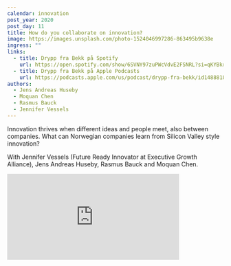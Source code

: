 ```yaml
---
calendar: innovation
post_year: 2020
post_day: 11
title: How do you collaborate on innovation?
image: https://images.unsplash.com/photo-1524046997286-863495b9638e
ingress: ""
links:
  - title: Drypp fra Bekk på Spotify
    url: https://open.spotify.com/show/6SVNY97zuPWcVdvE2FSNRL?si=qKYBkrpzS9SUp9UJU3XBXQ
  - title: Drypp fra Bekk på Apple Podcasts
    url: https://podcasts.apple.com/us/podcast/drypp-fra-bekk/id1488818165
authors:
  - Jens Andreas Huseby
  - Moquan Chen
  - Rasmus Bauck
  - Jennifer Vessels
---
```

Innovation thrives when different ideas and people meet, also between companies. What can Norwegian companies learn from Silicon Valley style innovation?

With Jennifer Vessels (Future Ready Innovator at Executive Growth Alliance), Jens Andreas Huseby, Rasmus Bauck and Moquan Chen.

<iframe src="https://anchor.fm/drypp/embed/episodes/--emuica" height="200px" width="400px" frameborder="0" scrolling="no"></iframe>